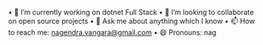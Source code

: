 • 🔭 I’m currently working on dotnet Full Stack
• 👯 I’m looking to collaborate on open source projects
• 💬 Ask me about anything which I know
• 📫 How to reach me: nagendra.vangara@gmail.com
• 😄 Pronouns: nag

